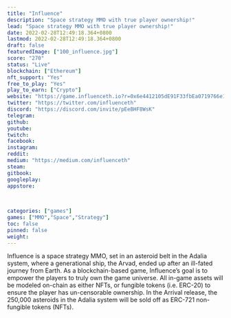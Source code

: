 ```yaml
---
title: "Influence"
description: "Space strategy MMO with true player ownership!"
lead: "Space strategy MMO with true player ownership!"
date: 2022-02-28T12:49:18.364+0800
lastmod: 2022-02-28T12:49:18.364+0800
draft: false
featuredImage: ["100_influence.jpg"]
score: "270"
status: "Live"
blockchain: ["Ethereum"]
nft_support: "Yes"
free_to_play: "Yes"
play_to_earn: ["Crypto"]
website: "https://game.influenceth.io?r=0x6e4412105dE91F33fbEa0719766e1EA9121685bF?utm_source=PlayToEarn.net&utm_medium=organic&utm_campaign=gamepage"
twitter: "https://twitter.com/influenceth"
discord: "https://discord.com/invite/pEeBHF8WsK"
telegram: 
github: 
youtube: 
twitch: 
facebook: 
instagram: 
reddit: 
medium: "https://medium.com/influenceth"
steam: 
gitbook: 
googleplay: 
appstore: 

  
    
categories: ["games"]
games: ["MMO","Space","Strategy"]
toc: false
pinned: false
weight: 
---
```

Influence is a space strategy MMO, set in an asteroid belt in the Adalia system, where a generational ship, the Arvad, ended up after an ill-fated journey from Earth. As a blockchain-based game, Influence’s goal is to empower the players to truly own the game universe. All in-game assets will be modeled on-chain as either NFTs, or fungible tokens (i.e. ERC-20) to ensure the player has un-censorable ownership. In the Arrival release, the 250,000 asteroids in the Adalia system will be sold off as ERC-721 non-fungible tokens (NFTs).